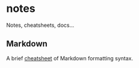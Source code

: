 # notes
Notes, cheatsheets, docs...

## Markdown
A brief [cheatsheet](markdown.md) of Markdown formatting syntax.
